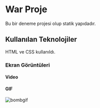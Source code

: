 <h1>War Proje</h1>

Bu bir deneme projesi olup statik yapıdadır.

<h2> Kullanılan Teknolojiler</h2>

HTML ve CSS kullanıldı.


<h3>Ekran Görüntüleri</h3>


<h4> Video </h4>



<h4> GIF </h4>



![bombgif](https://user-images.githubusercontent.com/129687853/235790623-5b27fbeb-39fc-4222-a37f-f6b4657f23c3.gif)

